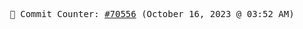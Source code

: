 <p align="center">
    <samp>
        📮 Commit Counter: <a href="https://github.com/Javascript-void0/Javascript-void0/commits/main">#70556</a> (October 16, 2023 @ 03:52 AM)
    </samp>
</p>